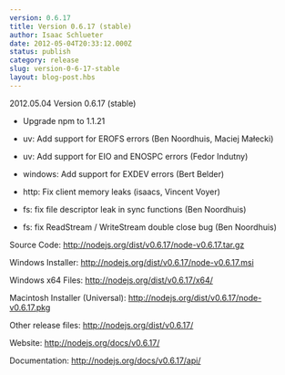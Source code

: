```yaml
---
version: 0.6.17
title: Version 0.6.17 (stable)
author: Isaac Schlueter
date: 2012-05-04T20:33:12.000Z
status: publish
category: release
slug: version-0-6-17-stable
layout: blog-post.hbs
---
```


<p>2012.05.04 Version 0.6.17 (stable)

</p>
<ul>
<li><p>Upgrade npm to 1.1.21</p>
</li>
<li><p>uv: Add support for EROFS errors (Ben Noordhuis, Maciej Małecki)</p>
</li>
<li><p>uv: Add support for EIO and ENOSPC errors (Fedor Indutny)</p>
</li>
<li><p>windows: Add support for EXDEV errors (Bert Belder)</p>
</li>
<li><p>http: Fix client memory leaks (isaacs, Vincent Voyer)</p>
</li>
<li><p>fs: fix file descriptor leak in sync functions (Ben Noordhuis)</p>
</li>
<li><p>fs: fix ReadStream / WriteStream double close bug (Ben Noordhuis)</p>
</li>
</ul>
<p>Source Code: <a href="http://nodejs.org/dist/v0.6.17/node-v0.6.17.tar.gz">http://nodejs.org/dist/v0.6.17/node-v0.6.17.tar.gz</a>

</p>
<p>Windows Installer: <a href="http://nodejs.org/dist/v0.6.17/node-v0.6.17.msi">http://nodejs.org/dist/v0.6.17/node-v0.6.17.msi</a>

</p>
<p>Windows x64 Files: <a href="http://nodejs.org/dist/v0.6.17/x64/">http://nodejs.org/dist/v0.6.17/x64/</a>

</p>
<p>Macintosh Installer (Universal): <a href="http://nodejs.org/dist/v0.6.17/node-v0.6.17.pkg">http://nodejs.org/dist/v0.6.17/node-v0.6.17.pkg</a>

</p>
<p>Other release files: <a href="http://nodejs.org/dist/v0.6.17/">http://nodejs.org/dist/v0.6.17/</a>

</p>
<p>Website: <a href="http://nodejs.org/docs/v0.6.17/">http://nodejs.org/docs/v0.6.17/</a>

</p>
<p>Documentation: <a href="http://nodejs.org/docs/v0.6.17/api/">http://nodejs.org/docs/v0.6.17/api/</a>
</p>
